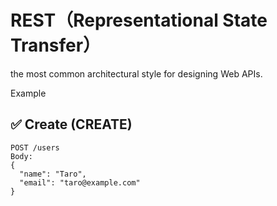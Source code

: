 # REST（Representational State Transfer）
the most common architectural style for designing Web APIs.

Example

## ✅ Create (CREATE) 
```http
POST /users
Body:
{
  "name": "Taro",
  "email": "taro@example.com"
}
```

